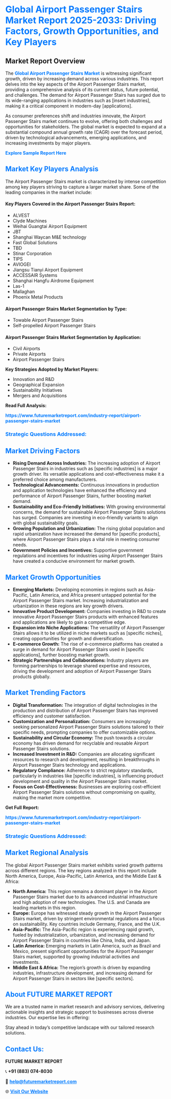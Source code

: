 <h1 style="color: #007BFF;">Global Airport Passenger Stairs Market Report 2025-2033: Driving Factors, Growth Opportunities, and Key Players</h1>

<section id="overview">
<h2>Market Report Overview</h2>
<p>The <a href="https://www.futuremarketreport.com/industry-report/airport-passenger-stairs-market" style="color: #007BFF; text-decoration: none;"><strong>Global Airport Passenger Stairs Market</strong></a> is witnessing significant growth, driven by increasing demand across various industries. This report delves into the key aspects of the Airport Passenger Stairs market, providing a comprehensive analysis of its current status, future potential, and challenges. The demand for Airport Passenger Stairs has surged due to its wide-ranging applications in industries such as [insert industries], making it a critical component in modern-day [applications].</p>
<p>As consumer preferences shift and industries innovate, the Airport Passenger Stairs market continues to evolve, offering both challenges and opportunities for stakeholders. The global market is expected to expand at a substantial compound annual growth rate (CAGR) over the forecast period, driven by technological advancements, emerging applications, and increasing investments by major players.</p>
</section>

<section id="overview">
<p><a href="https://www.futuremarketreport.com/request-sample/reportId=110857" style="color: #007BFF; text-decoration: none;"><strong>Explore Sample Report Here</strong></a></p>
</section>

<section id="key-players">
<h2 style="color: #007BFF;">Market Key Players Analysis</h2>
<p>The Airport Passenger Stairs market is characterized by intense competition among key players striving to capture a larger market share. Some of the leading companies in the market include:</p>
<h4>Key Players Covered in the Airport Passenger Stairs Report:</h4>
<ul><li>ALVEST</li><li>Clyde Machines</li><li>Weihai Guangtai Airport Equipment</li><li>JBT</li><li>Shanghai Waycan M&amp;E technology</li><li>Fast Global Solutions</li><li>TBD</li><li>Stinar Corporation</li><li>TIPS</li><li>AVIOGEI</li><li>Jiangsu Tianyi Airport Equipment</li><li>ACCESSAIR Systems</li><li>Shanghai Hangfu Airdrome Equipment</li><li>Las-1</li><li>Mallaghan</li><li>Phoenix Metal Products</li></ul>
<h4>Airport Passenger Stairs Market Segmentation by Type:</h4>
<ul><li>Towable Airport Passenger Stairs</li><li>Self-propelled Airport Passenger Stairs</li></ul>

<h4>Airport Passenger Stairs Market Segmentation by Application:</h4>
<ul><li>Civil Airports</li><li>Private Airports</li><li>Airport Passenger Stairs</li></ul>
<p><strong>Key Strategies Adopted by Market Players:</strong></p>
<ul>
<li>Innovation and R&D</li>
<li>Geographical Expansion</li>
<li>Sustainability Initiatives</li>
<li>Mergers and Acquisitions</li>
</ul>
</section>

<section>
<p><strong>Read Full Analysis: </strong></p><a href="https://www.futuremarketreport.com/industry-report/airport-passenger-stairs-market" style="color: #007BFF; text-decoration: none;"><strong>https://www.futuremarketreport.com/industry-report/airport-passenger-stairs-market</strong></a>
<h3 style="color: #007BFF;">Strategic Questions Addressed:</h3>
</section>

<section id="driving-factors">
<h2 style="color: #007BFF;">Market Driving Factors</h2>
<ul>
<li><strong>Rising Demand Across Industries:</strong> The increasing adoption of Airport Passenger Stairs in industries such as [specific industries] is a major growth driver. Its versatile applications and cost-effectiveness make it a preferred choice among manufacturers.</li>
<li><strong>Technological Advancements:</strong> Continuous innovations in production and application technologies have enhanced the efficiency and performance of Airport Passenger Stairs, further boosting market demand.</li>
<li><strong>Sustainability and Eco-Friendly Initiatives:</strong> With growing environmental concerns, the demand for sustainable Airport Passenger Stairs solutions has surged. Companies are investing in eco-friendly variants to align with global sustainability goals.</li>
<li><strong>Growing Population and Urbanization:</strong> The rising global population and rapid urbanization have increased the demand for [specific products], where Airport Passenger Stairs plays a vital role in meeting consumer needs.</li>
<li><strong>Government Policies and Incentives:</strong> Supportive government regulations and incentives for industries using Airport Passenger Stairs have created a conducive environment for market growth.</li>
</ul>
</section>

<section id="growth-opportunities">
<h2 style="color: #007BFF;">Market Growth Opportunities</h2>
<ul>
<li><strong>Emerging Markets:</strong> Developing economies in regions such as Asia-Pacific, Latin America, and Africa present untapped potential for the Airport Passenger Stairs market. Increasing industrialization and urbanization in these regions are key growth drivers.</li>
<li><strong>Innovative Product Development:</strong> Companies investing in R&D to create innovative Airport Passenger Stairs products with enhanced features and applications are likely to gain a competitive edge.</li>
<li><strong>Expansion into Niche Applications:</strong> The versatility of Airport Passenger Stairs allows it to be utilized in niche markets such as [specific niches], creating opportunities for growth and diversification.</li>
<li><strong>E-commerce Growth:</strong> The rise of e-commerce platforms has created a surge in demand for Airport Passenger Stairs used in [specific applications], further boosting market growth.</li>
<li><strong>Strategic Partnerships and Collaborations:</strong> Industry players are forming partnerships to leverage shared expertise and resources, driving the development and adoption of Airport Passenger Stairs products globally.</li>
</ul>
</section>

<section id="trending-factors">
<h2 style="color: #007BFF;">Market Trending Factors</h2>
<ul>
<li><strong>Digital Transformation:</strong> The integration of digital technologies in the production and distribution of Airport Passenger Stairs has improved efficiency and customer satisfaction.</li>
<li><strong>Customization and Personalization:</strong> Consumers are increasingly seeking personalized Airport Passenger Stairs solutions tailored to their specific needs, prompting companies to offer customizable options.</li>
<li><strong>Sustainability and Circular Economy:</strong> The push towards a circular economy has driven demand for recyclable and reusable Airport Passenger Stairs solutions.</li>
<li><strong>Increased Investment in R&D:</strong> Companies are allocating significant resources to research and development, resulting in breakthroughs in Airport Passenger Stairs technology and applications.</li>
<li><strong>Regulatory Compliance:</strong> Adherence to strict regulatory standards, particularly in industries like [specific industries], is influencing product development and quality in the Airport Passenger Stairs market.</li>
<li><strong>Focus on Cost-Effectiveness:</strong> Businesses are exploring cost-efficient Airport Passenger Stairs solutions without compromising on quality, making the market more competitive.</li>
</ul>
</section>

<section>
<p><strong>Get Full Report: </strong></p><a href="https://www.futuremarketreport.com/industry-report/airport-passenger-stairs-market" style="color: #007BFF; text-decoration: none;"><strong>https://www.futuremarketreport.com/industry-report/airport-passenger-stairs-market</strong></a>
<h3 style="color: #007BFF;">Strategic Questions Addressed:</h3>
</section>


<section id="regional-analysis">
<h2 style="color: #007BFF;">Market Regional Analysis</h2>
<p>The global Airport Passenger Stairs market exhibits varied growth patterns across different regions. The key regions analyzed in this report include North America, Europe, Asia-Pacific, Latin America, and the Middle East & Africa:</p>
<ul>
<li><strong>North America:</strong> This region remains a dominant player in the Airport Passenger Stairs market due to its advanced industrial infrastructure and high adoption of new technologies. The U.S. and Canada are leading markets in this region.</li>
<li><strong>Europe:</strong> Europe has witnessed steady growth in the Airport Passenger Stairs market, driven by stringent environmental regulations and a focus on sustainability. Key countries include Germany, France, and the U.K.</li>
<li><strong>Asia-Pacific:</strong> The Asia-Pacific region is experiencing rapid growth, fueled by industrialization, urbanization, and increasing demand for Airport Passenger Stairs in countries like China, India, and Japan.</li>
<li><strong>Latin America:</strong> Emerging markets in Latin America, such as Brazil and Mexico, present significant opportunities for the Airport Passenger Stairs market, supported by growing industrial activities and investments.</li>
<li><strong>Middle East & Africa:</strong> The region’s growth is driven by expanding industries, infrastructure development, and increasing demand for Airport Passenger Stairs in sectors like [specific sectors].</li>
</ul>
</section>

<footer>
<h2 style="color: #007BFF;">About FUTURE MARKET REPORT</h2>
<p>We are a trusted name in market research and advisory services, delivering actionable insights and strategic support to businesses across diverse industries. Our expertise lies in offering:</p>

<p>Stay ahead in today’s competitive landscape with our tailored research solutions.</p>

<h2 style="color: #007BFF;">Contact Us:</h2>
<p><strong>FUTURE MARKET REPORT</strong></p>
<p>📞 <strong>+91 (883) 074-8030</strong></p>
<p>📧 <strong><a href="mailto:help@futuremarketreport.com" style="color: #007BFF;">help@futuremarketreport.com</a></strong></p>
<p>🌐 <strong><a href="https://www.futuremarketreport.com/" style="color: #007BFF;">Visit Our Website</a></strong></p>
</footer>